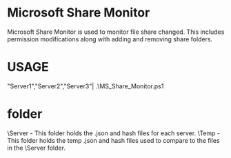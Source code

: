 

# Microsoft Share Monitor
  Microsoft Share Monitor is used to monitor file share changed. This includes permission modifications along with adding and removing share folders.



# USAGE
  "Server1","Server2","Server3"| .\MS_Share_Monitor.ps1


# folder
   \Server - This folder holds the .json and hash files for each server.
   \Temp  - This folder holds the temp .json and hash files used to compare to the files in the \Server folder.